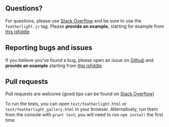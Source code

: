 ## Questions?

For questions, please use [Stack Overflow](http://stackoverflow.com/questions/ask) and be sure to use the `featherlight.js` tag. Please **provide an example**, starting for example from [this jsfiddle](http://jsfiddle.net/JNsu6/15/)

## Reporting bugs and issues

If you believe you've found a bug, please open an issue on [Github](https://github.com/noelboss/featherlight/issues/new) and **provide an example** starting from [this jsfiddle](http://jsfiddle.net/JNsu6/15/).

## Pull requests

Pull requests are welcome (good tips can be found on [Stack Overflow](http://stackoverflow.com/questions/14680711/how-to-do-a-github-pull-request))

To run the tests, you can open `test/featherlight.html` or `test/featherlight_gallery.html` in your browser.
Alternatively, run them from the console with `grunt test`; you will need to run `npm install` the first time.
